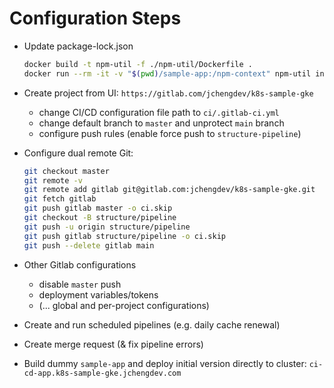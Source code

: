 # Configuration Steps

- Update package-lock.json

  ```bash
  docker build -t npm-util -f ./npm-util/Dockerfile .
  docker run --rm -it -v "$(pwd)/sample-app:/npm-context" npm-util install --package-lock-only
  ```

- Create project from UI: `https://gitlab.com/jchengdev/k8s-sample-gke`
  - change CI/CD configuration file path to `ci/.gitlab-ci.yml`
  - change default branch to `master` and unprotect `main` branch
  - configure push rules (enable force push to `structure-pipeline`)
- Configure dual remote Git:

  ```bash
  git checkout master
  git remote -v
  git remote add gitlab git@gitlab.com:jchengdev/k8s-sample-gke.git
  git fetch gitlab
  git push gitlab master -o ci.skip
  git checkout -B structure/pipeline
  git push -u origin structure/pipeline                              (GitHub default remote, no CI/CD)
  git push gitlab structure/pipeline -o ci.skip
  git push --delete gitlab main
  ```

- Other Gitlab configurations
  - disable `master` push
  - deployment variables/tokens
  - (... global and per-project configurations)
- Create and run scheduled pipelines (e.g. daily cache renewal)
- Create merge request (& fix pipeline errors)
- Build dummy `sample-app` and deploy initial version directly to cluster: `ci-cd-app.k8s-sample-gke.jchengdev.com`
